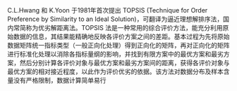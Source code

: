 C.L.Hwang 和 K.Yoon 于1981年首次提出 TOPSIS (Technique for Order Preference by Similarity to an Ideal Solution)，可翻译为逼近理想解排序法，国内常简称为优劣解距离法。TOPSIS 法是一种常用的综合评价方法，能充分利用原始数据的信息，其结果能精确地反映各评价方案之间的差距。基本过程为先将原始数据矩阵统一指标类型（一般正向化处理）得到正向化的矩阵，再对正向化的矩阵进行标准化处理以消除各指标量纲的影响，并找到有限方案中的最优方案和最劣方案，然后分别计算各评价对象与最优方案和最劣方案间的距离，获得各评价对象与最优方案的相对接近程度，以此作为评价优劣的依据。该方法对数据分布及样本含量没有严格限制，数据计算简单易行
